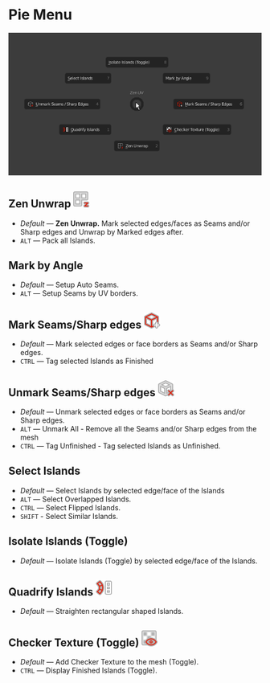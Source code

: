 # Pie Menu

![Pie Menu](img/screen/pie.png)

## Zen Unwrap ![Zen Unwrap](img/icons/zen-unwrap@2x.png)

- *Default* — **Zen Unwrap.** Mark selected edges/faces as Seams and/or Sharp edges and Unwrap by Marked edges after.
- `ALT` — Pack all Islands.

## Mark by Angle

- *Default* — Setup Auto Seams.
- `ALT` — Setup Seams by UV borders.

## Mark Seams/Sharp edges ![Mark Seams](img/icons/mark-seams@2x.png)

- *Default* — Mark selected edges or face borders as Seams and/or Sharp edges.
- `CTRL` — Tag selected Islands as Finished

## Unmark Seams/Sharp edges ![Unmark Seams](img/icons/unmark-seams@2x.png)

- *Default* — Unmark selected edges or face borders as Seams and/or Sharp edges.
- `ALT` — Unmark All - Remove all the Seams and/or Sharp edges from the mesh
- `CTRL` — Tag Unfinished - Tag selected Islands as Unfinished.


## Select Islands

- *Default* — Select Islands by selected edge/face of the Islands
- `ALT` — Select Overlapped Islands.
- `CTRL` — Select Flipped Islands.
- `SHIFT` - Select Similar Islands.

## Isolate Islands (Toggle)

- *Default* — Isolate Islands (Toggle) by selected edge/face of the Islands.

## Quadrify Islands ![Quadrify Islands](img/icons/quadrify_32.png)

- *Default* — Straighten rectangular shaped Islands.

## Checker Texture (Toggle) ![Checker Texture](img/icons/checker_32.png)

- *Default* — Add Checker Texture to the mesh (Toggle).
- `CTRL` — Display Finished Islands (Toggle).